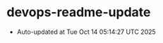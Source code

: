 # devops-readme-update
<!--START_SECTION:activity-->
- Auto-updated at Tue Oct 14 05:14:27 UTC 2025
<!--END_SECTION:activity-->
